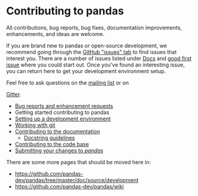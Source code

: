 # Contributing to pandas

All contributions, bug reports, bug fixes, documentation improvements,
enhancements, and ideas are welcome.

If you are brand new to pandas or open-source development, we recommend
going through the [GitHub \"issues\"
tab](https://github.com/pandas-dev/pandas/issues) to find issues that
interest you. There are a number of issues listed under [Docs](https://github.com/pandas-dev/pandas/issues?labels=Docs&sort=updated&state=open)
and [good first issue](https://github.com/pandas-dev/pandas/issues?labels=good+first+issue&sort=updated&state=open)
where you could start out. Once you\'ve found an interesting issue, you
can return here to get your development environment setup.

Feel free to ask questions on the [mailing list](https://groups.google.com/forum/?fromgroups\#!forum/pydata) or on

[Gitter](https://gitter.im/pydata/pandas).
- [Bug reports and enhancement requests](bugs_and_features.html)
- Getting started contributing to pandas
- [Setting up a development environment](setup.html)
- [Working with git](git.md)
- [Contributing to the documentation](docs.html)
  - [Docstring guidelines](docstring_guidelines.html)
- [Contributing to the code base](code.html)
- [Submitting your changes to _pandas_](submit.md)

There are some more pages that should be moved here in:

- <https://github.com/pandas-dev/pandas/tree/master/doc/source/development>
- <https://github.com/pandas-dev/pandas/wiki>
